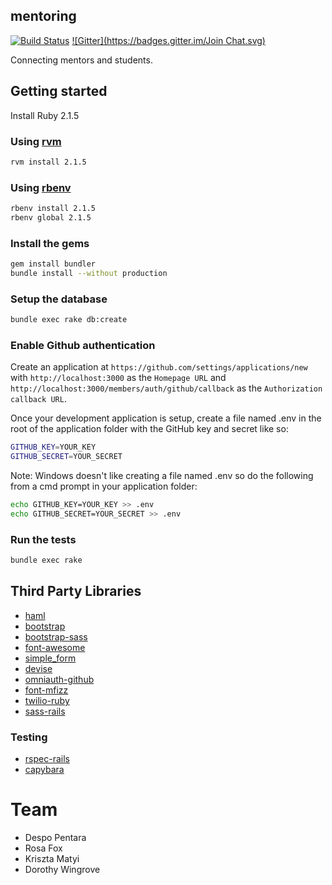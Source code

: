## mentoring
[![Build Status](https://travis-ci.org/codebar/mentoring.io.svg?branch=master)](https://travis-ci.org/codebar/mentoring.io)
[![Gitter](https://badges.gitter.im/Join Chat.svg)](https://gitter.im/codebar/mentoring.io?utm_source=badge&utm_medium=badge&utm_campaign=pr-badge&utm_content=badge)

Connecting mentors and students.

## Getting started

Install Ruby 2.1.5

### Using [rvm](https://rvm.io/rvm/install)

```bash
rvm install 2.1.5
```

### Using [rbenv](https://github.com/sstephenson/rbenv)

```bash
rbenv install 2.1.5
rbenv global 2.1.5
```

### Install the gems

```bash
gem install bundler
bundle install --without production
```

### Setup the database

```bash
bundle exec rake db:create
```

### Enable Github authentication

Create an application at `https://github.com/settings/applications/new` with `http://localhost:3000` as the `Homepage URL` and `http://localhost:3000/members/auth/github/callback` as the `Authorization callback URL`.

Once your development application is setup, create a file named .env in the root of the application folder with the GitHub key and secret like so:

```bash
GITHUB_KEY=YOUR_KEY
GITHUB_SECRET=YOUR_SECRET
```
Note: Windows doesn't like creating a file named .env so do the following from a cmd prompt in your application folder:

```bash
echo GITHUB_KEY=YOUR_KEY >> .env
echo GITHUB_SECRET=YOUR_SECRET >> .env
```

### Run the tests
```bash
bundle exec rake
```

## Third Party Libraries
- [haml](http://haml.info/)
- [bootstrap](http://getbootstrap.com/)
- [bootstrap-sass](https://github.com/twbs/bootstrap-sass)
- [font-awesome](http://fortawesome.github.io/Font-Awesome/)
- [simple_form](https://github.com/plataformatec/simple_form)
- [devise](https://github.com/plataformatec/devise)
- [omniauth-github](https://github.com/intridea/omniauth-github)
- [font-mfizz](https://github.com/mfizz-inc/font-mfizz)
- [twilio-ruby](https://www.twilio.com)
- [sass-rails](https://github.com/rails/sass-rails)

### Testing
- [rspec-rails](https://github.com/rspec/rspec-rails)
- [capybara](https://github.com/jnicklas/capybara)

# Team
- Despo Pentara
- Rosa Fox
- Kriszta Matyi
- Dorothy Wingrove
